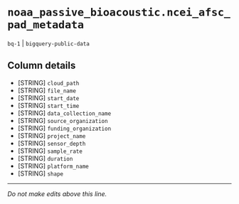 # `noaa_passive_bioacoustic.ncei_afsc_pad_metadata`
`bq-1` | `bigquery-public-data`

## Column details
* [STRING]    `cloud_path`
* [STRING]    `file_name`
* [STRING]    `start_date`
* [STRING]    `start_time`
* [STRING]    `data_collection_name`
* [STRING]    `source_organization`
* [STRING]    `funding_organization`
* [STRING]    `project_name`
* [STRING]    `sensor_depth`
* [STRING]    `sample_rate`
* [STRING]    `duration`
* [STRING]    `platform_name`
* [STRING]    `shape`

-------------------------------------------------------------------------------
*Do not make edits above this line.*
